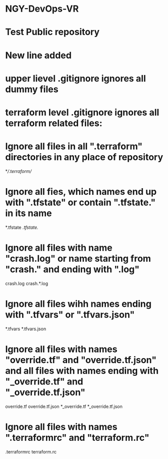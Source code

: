 # NGY-DevOps-VR
# Test Public repository
# New line added
# upper lievel .gitignore ignores all dummy files
# terraform level .gitignore ignores all terraform related files:

# Ignore all files in all ".terraform" directories in any place of repository
**/.terraform/*

# Ignore all fies, which names end up with ".tfstate" or contain ".tfstate." in its name
*.tfstate
*.tfstate.*

# Ignore all files with name "crash.log" or name starting from "crash." and ending with ".log"
crash.log
crash.*.log

# Ignore all files wihh names ending with ".tfvars" or ".tfvars.json"
*.tfvars
*.tfvars.json

# Ignore all files with names "override.tf" and "override.tf.json" and all files with names ending with "_override.tf" and "_override.tf.json"

override.tf
override.tf.json
*_override.tf
*_override.tf.json

# Ignore all files with names ".terraformrc" and "terraform.rc"
.terraformrc
terraform.rc
